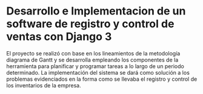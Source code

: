 # Desarrollo e Implementacion de un software de registro y control de ventas con Django 3
El proyecto se realizó con base en los lineamientos de la metodología diagrama de Gantt y se desarrolla empleando los componentes de la herramienta para planificar y programar tareas a lo largo de un periodo determinado. La implementación del sistema se dará como solución a los problemas evidenciados en la forma como se llevaba el registro y control de los inventarios de la empresa.

